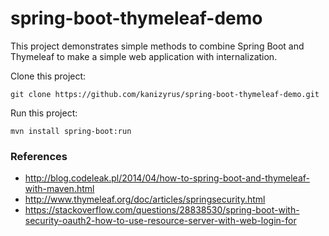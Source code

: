 # spring-boot-thymeleaf-demo

This project demonstrates simple methods to combine Spring Boot and Thymeleaf to make a simple web application with internalization.

Clone this project:

`git clone https://github.com/kanizyrus/spring-boot-thymeleaf-demo.git`

Run this project:

`mvn install spring-boot:run`

### References

* http://blog.codeleak.pl/2014/04/how-to-spring-boot-and-thymeleaf-with-maven.html
* http://www.thymeleaf.org/doc/articles/springsecurity.html
* https://stackoverflow.com/questions/28838530/spring-boot-with-security-oauth2-how-to-use-resource-server-with-web-login-for
